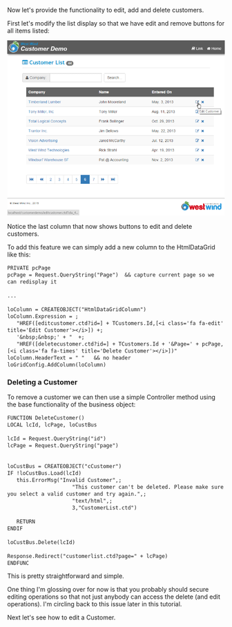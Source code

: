 ﻿Now let's provide the functionality to edit, add and delete customers. 

First let's modify the list display so that we have edit and remove buttons for all items listed:

![](IMAGES/stepbystep/CustomerList_Script_EditDelete.png)

Notice the last column that now shows buttons to edit and delete customers.

To add this feature we can simply add a new column to the HtmlDataGrid like this:

```foxpro
PRIVATE pcPage
pcPage = Request.QueryString("Page")  && capture current page so we can redisplay it

...

loColumn = CREATEOBJECT("HtmlDataGridColumn")
loColumn.Expression = ;
   "HREF([editcustomer.ctd?id=] + TCustomers.Id,[<i class='fa fa-edit' title='Edit Customer'></i>]) +;
   '&nbsp;&nbsp;' + "  +;
   "HREF([deletecustomer.ctd?id=] + TCustomers.Id + '&Page=' + pcPage,[<i class='fa fa-times' title='Delete Customer'></i>])" 
loColumn.HeaderText = " "   && no header
loGridConfig.AddColumn(loColumn)
```

### Deleting a Customer
To remove a customer we can then use a simple Controller method using the base functionality of the business object:

```foxpro
FUNCTION DeleteCustomer()
LOCAL lcId, lcPage, loCustBus

lcId = Request.QueryString("id")
lcPage = Request.QueryString("page")


loCustBus = CREATEOBJECT("cCustomer")
IF !loCustBus.Load(lcId)
   this.ErrorMsg("Invalid Customer",;
                     "This customer can't be deleted. Please make sure you select a valid customer and try again.",;
                     "text/html",;
                     3,"CustomerList.ctd")
                                          
   RETURN
ENDIF

loCustBus.Delete(lcId)

Response.Redirect("customerlist.ctd?page=" + lcPage)
ENDFUNC
```

This is pretty straightforward and simple.

One thing I'm glossing over for now is that you probably should secure editing operations so that not just anybody can access the delete (and edit operations). I'm circling back to this issue later in this tutorial. 

Next let's see how to edit a Customer.